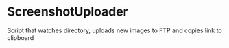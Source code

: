 # ScreenshotUploader

Script that watches directory, uploads new images to FTP and copies link to clipboard
